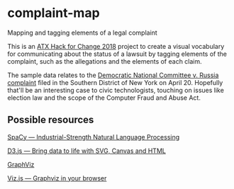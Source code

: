 # complaint-map
Mapping and tagging elements of a legal complaint

This is an [ATX Hack for Change 2018](https://atxh4c2018.devpost.com/) project to create a visual vocabulary for communicating about the status of a lawsuit by tagging elements of the complaint, such as the allegations and the elements of each claim.

The sample data relates to the [Democratic National Committee v. Russia complaint](https://www.courtlistener.com/docket/6368549/democratic-national-committee-v-the-russian-federation/) filed in the Southern District of New York on April 20. Hopefully that'll be an interesting case to civic technologists, touching on issues like election law and the scope of the Computer Fraud and Abuse Act.

## Possible resources

[SpaCy — Industrial-Strength Natural Language Processing](https://spacy.io/usage/)

[D3.js — Bring data to life with SVG, Canvas and HTML](https://github.com/d3/d3)

[GraphViz](http://www.graphviz.org/)

[Viz.js — Graphviz in your browser](http://viz-js.com/)
